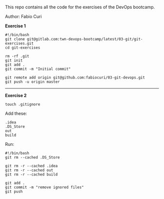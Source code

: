 This repo contains all the code for the exercises of the DevOps bootcamp.

Author: Fabio Curi

**Exercise 1**

```
#!/bin/bash
git clone git@gitlab.com:twn-devops-bootcamp/latest/03-git/git-exercises.git
cd git-exercises

rm -rf .git
git init
git add .
git commit -m "Initial commit"

git remote add origin git@github.com:fabiocuri/03-git-devops.git
git push -u origin master
```

------------
**Exercise 2**

`touch .gitignore`

Add these:

    .idea 
    .DS_Store
    out 
    build

Run:
```
#!/bin/bash
git rm --cached .DS_Store

git rm -r --cached .idea
git rm -r --cached out
git rm -r --cached build

git add .
git commit -m "remove ignored files"
git push

```